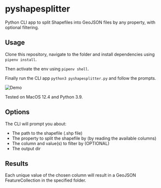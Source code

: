 # pyshapesplitter

Python CLI app to split Shapefiles into GeoJSON files by any property, with optional filtering.

## Usage

Clone this repository, navigate to the folder and install dependencies using `pipenv install`.

Then activate the env using `pipenv shell`.

Finally run the CLI app `python3 pyshapesplitter.py` and follow the prompts.

![Demo](https://i.imgur.com/uSzz4Rt.png)

Tested on MacOS 12.4 and Python 3.9.

## Options

The CLI will prompt you about:

- The path to the shapefile (.shp file)
- The property to split the shapefile by (by reading the available columns)
- The column and value(s) to filter by (OPTIONAL)
- The output dir

## Results

Each unique value of the chosen column will result in a GeoJSON FeatureCollection in the specified folder.
